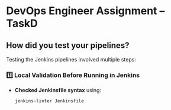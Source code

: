 # **DevOps Engineer Assignment – TaskD**

## **How did you test your pipelines?**
Testing the Jenkins pipelines involved multiple steps:

### **1️⃣ Local Validation Before Running in Jenkins**
- **Checked Jenkinsfile syntax** using:
  ```sh
  jenkins-linter Jenkinsfile
  

